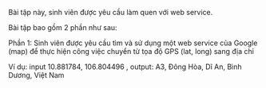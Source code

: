 ﻿Bài tập này, sinh viên được yêu cầu làm quen với web service.

Bài tập bao gồm 2 phần như sau:

Phần 1:
Sinh viên được yêu cầu tìm và sử dụng một web service của Google (map) để thực hiện công việc chuyển từ tọa độ GPS (lat, long) sang địa chỉ

Ví dụ: input  10.881784, 106.804496  , output: A3, Đông Hòa, Dĩ An, Bình Dương, Việt Nam
